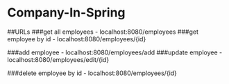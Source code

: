 # Company-In-Spring

##URLs
###get all employees - localhost:8080/employees
###get employee by id - localhost:8080/employees/{id}

###add employee - localhost:8080/employees/add
###update employee - localhost:8080/employees/edit/{id}

###delete employee by id - localhost:8080/employees/{id}
